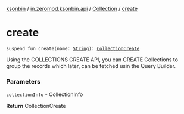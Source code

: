 [ksonbin](../../index.md) / [in.zeromod.ksonbin.api](../index.md) / [Collection](index.md) / [create](./create.md)

# create

`suspend fun create(name: `[`String`](https://kotlinlang.org/api/latest/jvm/stdlib/kotlin/-string/index.html)`): `[`CollectionCreate`](../-collection-create/index.md)

Using the COLLECTIONS CREATE API, you can CREATE Collections to group the records
which later, can be fetched usin the Query Builder.

### Parameters

`collectionInfo` - CollectionInfo

**Return**
CollectionCreate

